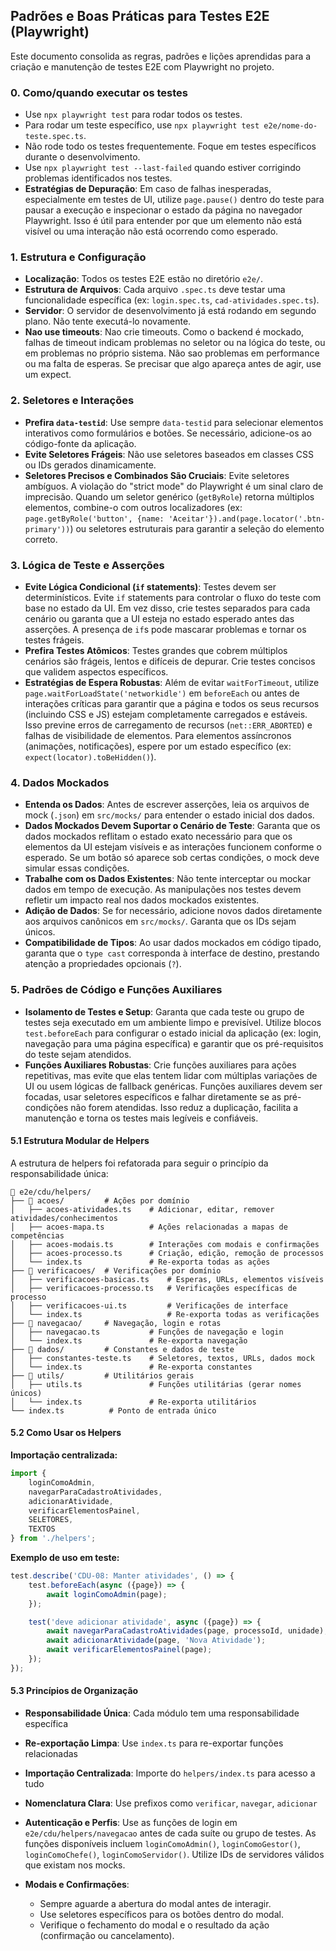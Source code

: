 ## Padrões e Boas Práticas para Testes E2E (Playwright)

Este documento consolida as regras, padrões e lições aprendidas para a criação e manutenção de testes E2E com Playwright
no projeto.

### 0. Como/quando executar os testes

* Use `npx playwright test` para rodar todos os testes.
* Para rodar um teste específico, use `npx playwright test e2e/nome-do-teste.spec.ts`.
* Não rode todo os testes frequentemente. Foque em testes específicos durante o desenvolvimento.
* Use `npx playwright test --last-failed` quando estiver corrigindo problemas identificados nos testes.
* **Estratégias de Depuração**: Em caso de falhas inesperadas, especialmente em testes de UI, utilize `page.pause()` dentro do teste para pausar a execução e inspecionar o estado da página no navegador Playwright. Isso é útil para entender por que um elemento não está visível ou uma interação não está ocorrendo como esperado.

### 1. Estrutura e Configuração

* **Localização**: Todos os testes E2E estão no diretório `e2e/`.
* **Estrutura de Arquivos**: Cada arquivo `.spec.ts` deve testar uma funcionalidade específica (ex: `login.spec.ts`,
  `cad-atividades.spec.ts`).
* **Servidor**: O servidor de desenvolvimento já está rodando em segundo plano. Não tente executá-lo novamente.
* **Nao use timeouts**: Nao crie timeouts. Como o backend é mockado, falhas de timeout indicam problemas no seletor
  ou na lógica do teste, ou em problemas no próprio sistema. Não sao problemas em performance ou ma falta de esperas. Se
  precisar que algo apareça antes de agir, use um expect.

### 2. Seletores e Interações

* **Prefira `data-testid`**: Use sempre `data-testid` para selecionar elementos interativos como formulários e botões.
  Se necessário, adicione-os ao código-fonte da aplicação.
* **Evite Seletores Frágeis**: Não use seletores baseados em classes CSS ou IDs gerados dinamicamente.
* **Seletores Precisos e Combinados São Cruciais**: Evite seletores ambíguos. A violação do "strict mode" do Playwright é um sinal
  claro de imprecisão. Quando um seletor genérico (`getByRole`) retorna múltiplos elementos, combine-o com outros localizadores (ex: `page.getByRole('button', {name: 'Aceitar'}).and(page.locator('.btn-primary'))`) ou seletores estruturais para garantir a seleção do elemento correto.

### 3. Lógica de Teste e Asserções

* **Evite Lógica Condicional (`if` statements)**: Testes devem ser determinísticos. Evite `if` statements para controlar o fluxo do teste com base no estado da UI. Em vez disso, crie testes separados para cada cenário ou garanta que a UI esteja no estado esperado antes das asserções. A presença de `if`s pode mascarar problemas e tornar os testes frágeis.
* **Prefira Testes Atômicos**: Testes grandes que cobrem múltiplos cenários são frágeis, lentos e difíceis de depurar.
  Crie testes concisos que validem aspectos específicos.
* **Estratégias de Espera Robustas**: Além de evitar `waitForTimeout`, utilize `page.waitForLoadState('networkidle')` em `beforeEach` ou antes de interações críticas para garantir que a página e todos os seus recursos (incluindo CSS e JS) estejam completamente carregados e estáveis. Isso previne erros de carregamento de recursos (`net::ERR_ABORTED`) e falhas de visibilidade de elementos. Para elementos assíncronos (animações, notificações), espere por um estado específico (ex: `expect(locator).toBeHidden()`).

### 4. Dados Mockados

* **Entenda os Dados**: Antes de escrever asserções, leia os arquivos de mock (`.json`) em `src/mocks/` para entender o
  estado inicial dos dados.
* **Dados Mockados Devem Suportar o Cenário de Teste**: Garanta que os dados mockados reflitam o estado exato necessário para que os elementos da UI estejam visíveis e as interações funcionem conforme o esperado. Se um botão só aparece sob certas condições, o mock deve simular essas condições.
* **Trabalhe com os Dados Existentes**: Não tente interceptar ou mockar dados em tempo de execução. As manipulações nos
  testes devem refletir um impacto real nos dados mockados existentes.
* **Adição de Dados**: Se for necessário, adicione novos dados diretamente aos arquivos canônicos em `src/mocks/`.
  Garanta que os IDs sejam únicos.
* **Compatibilidade de Tipos**: Ao usar dados mockados em código tipado, garanta que o `type cast` corresponda à
  interface de destino, prestando atenção a propriedades opcionais (`?`).

### 5. Padrões de Código e Funções Auxiliares

* **Isolamento de Testes e Setup**: Garanta que cada teste ou grupo de testes seja executado em um ambiente limpo e previsível. Utilize blocos `test.beforeEach` para configurar o estado inicial da aplicação (ex: login, navegação para uma página específica) e garantir que os pré-requisitos do teste sejam atendidos.
* **Funções Auxiliares Robustas**: Crie funções auxiliares para ações repetitivas, mas evite que elas tentem lidar com múltiplas variações de UI ou usem lógicas de fallback genéricas. Funções auxiliares devem ser focadas, usar seletores específicos e falhar diretamente se as pré-condições não forem atendidas. Isso reduz a duplicação, facilita a manutenção e torna os testes mais legíveis e confiáveis.

#### 5.1 Estrutura Modular de Helpers

A estrutura de helpers foi refatorada para seguir o princípio da responsabilidade única:

```
📁 e2e/cdu/helpers/
├── 📁 acoes/         # Ações por domínio
│   ├── acoes-atividades.ts    # Adicionar, editar, remover atividades/conhecimentos
│   ├── acoes-mapa.ts          # Ações relacionadas a mapas de competências
│   ├── acoes-modais.ts        # Interações com modais e confirmações
│   ├── acoes-processo.ts      # Criação, edição, remoção de processos
│   └── index.ts               # Re-exporta todas as ações
├── 📁 verificacoes/  # Verificações por domínio
│   ├── verificacoes-basicas.ts    # Esperas, URLs, elementos visíveis
│   ├── verificacoes-processo.ts   # Verificações específicas de processo
│   ├── verificacoes-ui.ts         # Verificações de interface
│   └── index.ts                   # Re-exporta todas as verificações
├── 📁 navegacao/     # Navegação, login e rotas
│   ├── navegacao.ts           # Funções de navegação e login
│   └── index.ts               # Re-exporta navegação
├── 📁 dados/         # Constantes e dados de teste
│   ├── constantes-teste.ts    # Seletores, textos, URLs, dados mock
│   └── index.ts               # Re-exporta constantes
├── 📁 utils/         # Utilitários gerais
│   ├── utils.ts               # Funções utilitárias (gerar nomes únicos)
│   └── index.ts               # Re-exporta utilitários
└── index.ts          # Ponto de entrada único
```

#### 5.2 Como Usar os Helpers

**Importação centralizada:**
```typescript
import {
    loginComoAdmin,
    navegarParaCadastroAtividades,
    adicionarAtividade,
    verificarElementosPainel,
    SELETORES,
    TEXTOS
} from './helpers';
```

**Exemplo de uso em teste:**
```typescript
test.describe('CDU-08: Manter atividades', () => {
    test.beforeEach(async ({page}) => {
        await loginComoAdmin(page);
    });

    test('deve adicionar atividade', async ({page}) => {
        await navegarParaCadastroAtividades(page, processoId, unidade);
        await adicionarAtividade(page, 'Nova Atividade');
        await verificarElementosPainel(page);
    });
});
```

#### 5.3 Princípios de Organização

* **Responsabilidade Única**: Cada módulo tem uma responsabilidade específica
* **Re-exportação Limpa**: Use `index.ts` para re-exportar funções relacionadas
* **Importação Centralizada**: Importe do `helpers/index.ts` para acesso a tudo
* **Nomenclatura Clara**: Use prefixos como `verificar`, `navegar`, `adicionar`

* **Autenticação e Perfis**: Use as funções de login em `e2e/cdu/helpers/navegacao` antes de cada suíte ou grupo de testes. As funções disponíveis incluem `loginComoAdmin()`, `loginComoGestor()`, `loginComoChefe()`, `loginComoServidor()`. Utilize IDs de servidores válidos que existam nos mocks.
* **Modais e Confirmações**:
    * Sempre aguarde a abertura do modal antes de interagir.
    * Use seletores específicos para os botões dentro do modal.
    * Verifique o fechamento do modal e o resultado da ação (confirmação ou cancelamento).